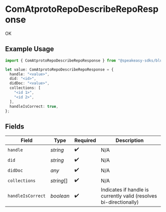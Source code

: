 # ComAtprotoRepoDescribeRepoResponse

OK

## Example Usage

```typescript
import { ComAtprotoRepoDescribeRepoResponse } from "@speakeasy-sdks/bluesky/models/operations";

let value: ComAtprotoRepoDescribeRepoResponse = {
  handle: "<value>",
  did: "<id>",
  didDoc: "<value>",
  collections: [
    "<id 1>",
    "<id 2>",
  ],
  handleIsCorrect: true,
};
```

## Fields

| Field                                                              | Type                                                               | Required                                                           | Description                                                        |
| ------------------------------------------------------------------ | ------------------------------------------------------------------ | ------------------------------------------------------------------ | ------------------------------------------------------------------ |
| `handle`                                                           | *string*                                                           | :heavy_check_mark:                                                 | N/A                                                                |
| `did`                                                              | *string*                                                           | :heavy_check_mark:                                                 | N/A                                                                |
| `didDoc`                                                           | *any*                                                              | :heavy_check_mark:                                                 | N/A                                                                |
| `collections`                                                      | *string*[]                                                         | :heavy_check_mark:                                                 | N/A                                                                |
| `handleIsCorrect`                                                  | *boolean*                                                          | :heavy_check_mark:                                                 | Indicates if handle is currently valid (resolves bi-directionally) |